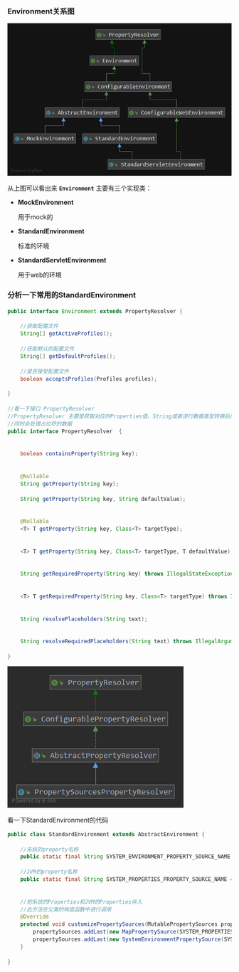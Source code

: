 ### Environment关系图

![图](https://github.com/mxsm/document/blob/master/image/Spring/Springframework/Environment.png?raw=true)

从上图可以看出来 **`Environment`** 主要有三个实现类：

- **MockEnvironment** 

  用于mock的

- **StandardEnvironment** 

  标准的环境

- **StandardServletEnvironment** 

  用于web的环境

### 分析一下常用的StandardEnvironment

```java
public interface Environment extends PropertyResolver {

	//获取配置文件
	String[] getActiveProfiles();

    //获取默认的配置文件
	String[] getDefaultProfiles();
	
    //是否接受配置文件
	boolean acceptsProfiles(Profiles profiles);

}

//看一下接口 PropertyResolver
//PropertyResolver 主要是获取对应的Properties值，String或者进行数据类型转换后的值
//同时会处理占位符的数据
public interface PropertyResolver  {

	
	boolean containsProperty(String key);


	@Nullable
	String getProperty(String key);

	String getProperty(String key, String defaultValue);


	@Nullable
	<T> T getProperty(String key, Class<T> targetType);


	<T> T getProperty(String key, Class<T> targetType, T defaultValue);


	String getRequiredProperty(String key) throws IllegalStateException;


	<T> T getRequiredProperty(String key, Class<T> targetType) throws IllegalStateException;


	String resolvePlaceholders(String text);


	String resolveRequiredPlaceholders(String text) throws IllegalArgumentException;

}
```

![图](https://github.com/mxsm/document/blob/master/image/Spring/Springframework/PropertyResolver.png?raw=true)

看一下StandardEnvironment的代码

```java
public class StandardEnvironment extends AbstractEnvironment {

	//系统的property名称
	public static final String SYSTEM_ENVIRONMENT_PROPERTY_SOURCE_NAME = "systemEnvironment";

	//JVM的property名称
	public static final String SYSTEM_PROPERTIES_PROPERTY_SOURCE_NAME = "systemProperties";


	//把系统的Properties和JVM的Properties存入
    //此方法在父类的构造函数中进行调用
	@Override
	protected void customizePropertySources(MutablePropertySources propertySources) {
		propertySources.addLast(new MapPropertySource(SYSTEM_PROPERTIES_PROPERTY_SOURCE_NAME, getSystemProperties()));
		propertySources.addLast(new SystemEnvironmentPropertySource(SYSTEM_ENVIRONMENT_PROPERTY_SOURCE_NAME, getSystemEnvironment()));
	}

}
```


